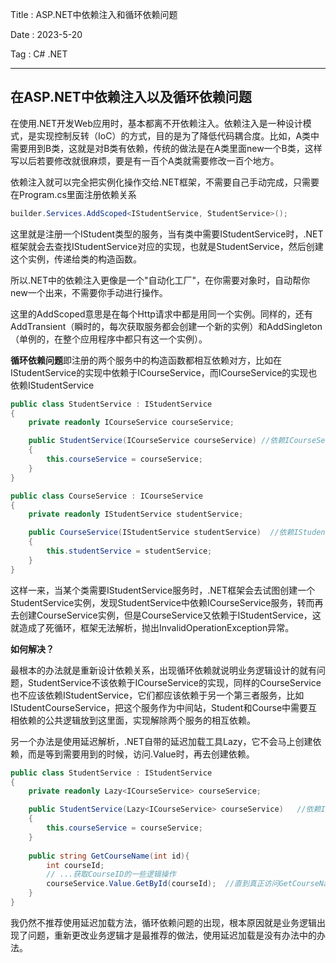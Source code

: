 Title : ASP.NET中依赖注入和循环依赖问题

Date : 2023-5-20

Tag : C# .NET

---

## 在ASP.NET中依赖注入以及循环依赖问题

在使用.NET开发Web应用时，基本都离不开依赖注入。依赖注入是一种设计模式，是实现控制反转（IoC）的方式，目的是为了降低代码耦合度。比如，A类中需要用到B类，这就是对B类有依赖，传统的做法是在A类里面new一个B类，这样写以后若要修改就很麻烦，要是有一百个A类就需要修改一百个地方。

依赖注入就可以完全把实例化操作交给.NET框架，不需要自己手动完成，只需要在Program.cs里面注册依赖关系

```C#
builder.Services.AddScoped<IStudentService, StudentService>();
```

这里就是注册一个IStudent类型的服务，当有类中需要IStudentService时，.NET框架就会去查找IStudentService对应的实现，也就是StudentService，然后创建这个实例，传递给类的构造函数。

所以.NET中的依赖注入更像是一个"自动化工厂"，在你需要对象时，自动帮你new一个出来，不需要你手动进行操作。

这里的AddScoped意思是在每个Http请求中都是用同一个实例。同样的，还有AddTransient（瞬时的，每次获取服务都会创建一个新的实例）和AddSingleton（单例的，在整个应用程序中都只有这一个实例）。

**循环依赖问题**即注册的两个服务中的构造函数都相互依赖对方，比如在IStudentService的实现中依赖于ICourseService，而ICourseService的实现也依赖IStudentService

```c#
public class StudentService : IStudentService
{
    private readonly ICourseService courseService;

    public StudentService(ICourseService courseService)	//依赖ICourseService服务
    {
        this.courseService = courseService;
    }
}
```

```C#
public class CourseService : ICourseService
{
    private readonly IStudentService studentService;

    public CourseService(IStudentService studentService)  //依赖IStudentService服务
    {
        this.studentService = studentService;
    }
}
```

这样一来，当某个类需要IStudentService服务时，.NET框架会去试图创建一个StudentService实例，发现StudentService中依赖ICourseService服务，转而再去创建CourseService实例，但是CourseService又依赖于IStudentService，这就造成了死循环，框架无法解析，抛出InvalidOperationException异常。

**如何解决？**

最根本的办法就是重新设计依赖关系，出现循环依赖就说明业务逻辑设计的就有问题，StudentService不该依赖于ICourseService的实现，同样的CourseService也不应该依赖IStudentService，它们都应该依赖于另一个第三者服务，比如IStudentCourseService，把这个服务作为中间站，Student和Course中需要互相依赖的公共逻辑放到这里面，实现解除两个服务的相互依赖。

另一个办法是使用延迟解析，.NET自带的延迟加载工具Lazy<T>，它不会马上创建依赖，而是等到需要用到的时候，访问.Value时，再去创建依赖。

```C#
public class StudentService : IStudentService
{
    private readonly Lazy<ICourseService> courseService;

    public StudentService(Lazy<ICourseService> courseService)	//依赖ICourseService服务
    {
        this.courseService = courseService;
    }
    
    public string GetCourseName(int id){
        int courseId;
        // ...获取CourseID的一些逻辑操作
        courseService.Value.GetById(courseId);	//直到真正访问GetCourseName方法时才会创建ICourseService依赖
    }
}
```

我仍然不推荐使用延迟加载方法，循环依赖问题的出现，根本原因就是业务逻辑出现了问题，重新更改业务逻辑才是最推荐的做法，使用延迟加载是没有办法中的办法。